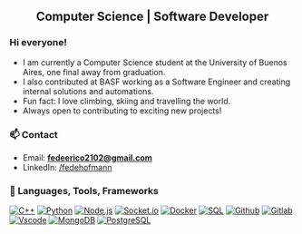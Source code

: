 <h2 align="center"> Computer Science | Software Developer </h2>

<h3> Hi everyone! </h3>
<ul>
    <li>I am currently a Computer Science student at the University of Buenos Aires, one final away from graduation.</li>
    <li>I also contributed at BASF working as a Software Engineer and creating internal solutions and automations. </li>
    <li>Fun fact: I love climbing, skiing and travelling the world.</li>
    <li>Always open to contributing to exciting new projects!</li>
</ul>

<h3> 📫 Contact </h3>

- Email: **fedeerico2102@gmail.com**
- LinkedIn: <a href="https://www.linkedin.com/in/federico-hofmann-801463160?utm_source=share&utm_campaign=share_via&utm_content=profile&utm_medium=ios_app" target="_blank"> /fedehofmann </a>

<h3> 🧰 Languages, Tools, Frameworks </h3>

[![C++](https://img.shields.io/badge/-C++-blue?style=for-the-badge)]()
[![Python](https://img.shields.io/badge/-python-3670A0?style=for-the-badge&logo=python&logoColor=ffdd54)]()
[![Node.js](https://img.shields.io/badge/-Node.js-339933?style=for-the-badge&logo=Node.js&logoColor=white)]()
[![Socket.io](https://img.shields.io/badge/-Socket.io-black?style=for-the-badge&logo=socket.io&logoColor=white)]()
[![Docker](https://img.shields.io/badge/-Docker-2496ed?style=for-the-badge&logo=docker&logoColor=white)]()
[![SQL](https://img.shields.io/badge/-SQL-d2082d?style=for-the-badge&logo=mysql&logoColor=white)]()
[![Github](https://img.shields.io/badge/-GitHub-black?style=for-the-badge&logo=github&logoColor=white)]()
[![Gitlab](https://img.shields.io/badge/-GitLab-orange?style=for-the-badge&logo=gitlab&logoColor=white)]()
[![Vscode](https://img.shields.io/badge/-VSCode-007acc?style=for-the-badge&logo=visual-studio-code&logoColor=white)]()
[![MongoDB](https://img.shields.io/badge/-MongoDB-darkgreen?style=for-the-badge&logo=mongodb&logoColor=white)]()
[![PostgreSQL](https://img.shields.io/badge/postgresql-4169e1?style=for-the-badge&logo=postgresql&logoColor=white)]()

<br />




